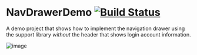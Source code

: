 # NavDrawerDemo [![Build Status](https://travis-ci.org/barbeau/NavDrawerDemo.svg?branch=master)](https://travis-ci.org/barbeau/NavDrawerDemo)

A demo project that shows how to implement the navigation drawer using the support library *without* the header that shows login account information.

![image](https://cloud.githubusercontent.com/assets/928045/21375817/4782e804-c6fe-11e6-9f3c-a05d9d99fc27.png)